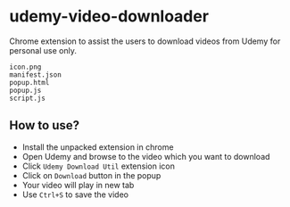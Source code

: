 # udemy-video-downloader
Chrome extension to assist the users to download videos from Udemy for personal use only.

```
icon.png
manifest.json
popup.html
popup.js
script.js
```

## How to use?

* Install the unpacked extension in chrome
* Open Udemy and browse to the video which you want to download  
* Click `Udemy Download Util` extension icon 
* Click on `Download` button in the popup
* Your video will play in new tab
* Use `Ctrl+S` to save the video 

